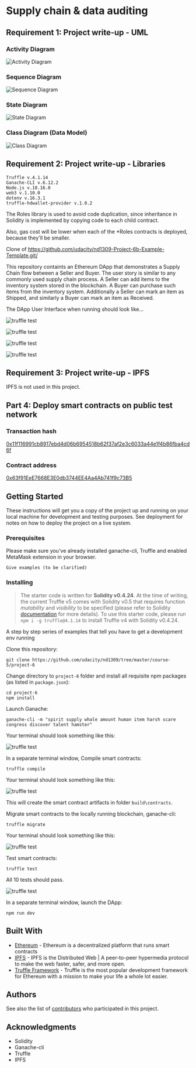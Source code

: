 # Supply chain & data auditing

## Requirement 1: Project write-up - UML

### Activity Diagram

![Activity Diagram](images/Activity.drawio.png)

### Sequence Diagram

![Sequence Diagram](images/Sequence.drawio.png)

### State Diagram

![State Diagram](images/State.drawio.png)

### Class Diagram (Data Model)

![Class Diagram](images/Class.drawio.png)

## Requirement 2: Project write-up - Libraries

```
Truffle v.4.1.14
Ganache-CLI v.6.12.2
Node.js v.18.16.0
web3 v.1.10.0
dotenv v.16.3.1
truffle-hdwallet-provider v.1.0.2
```

The Roles library is used to avoid code duplication, since inheritance in Solidity is implemented by copying code to each child contract.

Also, gas cost will be lower when each of the \*Roles contracts is deployed, because they'll be smaller.

Clone of https://github.com/udacity/nd1309-Project-6b-Example-Template.git/

This repository containts an Ethereum DApp that demonstrates a Supply Chain flow between a Seller and Buyer. The user story is similar to any commonly used supply chain process. A Seller can add items to the inventory system stored in the blockchain. A Buyer can purchase such items from the inventory system. Additionally a Seller can mark an item as Shipped, and similarly a Buyer can mark an item as Received.

The DApp User Interface when running should look like...

![truffle test](images/ftc_product_overview.png)

![truffle test](images/ftc_farm_details.png)

![truffle test](images/ftc_product_details.png)

![truffle test](images/ftc_transaction_history.png)

## Requirement 3: Project write-up - IPFS

IPFS is not used in this project.

## Part 4: Deploy smart contracts on public test network

### Transaction hash

[0x11f116991cb8917ebd4d06b6954518b62f37af2e3c6033a44e1f4b86fba4cd6f](https://sepolia.etherscan.io/tx/0x11f116991cb8917ebd4d06b6954518b62f37af2e3c6033a44e1f4b86fba4cd6f)

### Contract address

[0x63f91EeE7668E3E0db3744EE4Aa4Ab741f9c73B5](https://sepolia.etherscan.io/address/0x63f91eee7668e3e0db3744ee4aa4ab741f9c73b5)

## Getting Started

These instructions will get you a copy of the project up and running on your local machine for development and testing purposes. See deployment for notes on how to deploy the project on a live system.

### Prerequisites

Please make sure you've already installed ganache-cli, Truffle and enabled MetaMask extension in your browser.

```
Give examples (to be clarified)
```

### Installing

> The starter code is written for **Solidity v0.4.24**. At the time of writing, the current Truffle v5 comes with Solidity v0.5 that requires function _mutability_ and _visibility_ to be specified (please refer to Solidity [documentation](https://docs.soliditylang.org/en/v0.5.0/050-breaking-changes.html) for more details). To use this starter code, please run `npm i -g truffle@4.1.14` to install Truffle v4 with Solidity v0.4.24.

A step by step series of examples that tell you have to get a development env running

Clone this repository:

```
git clone https://github.com/udacity/nd1309/tree/master/course-5/project-6
```

Change directory to `project-6` folder and install all requisite npm packages (as listed in `package.json`):

```
cd project-6
npm install
```

Launch Ganache:

```
ganache-cli -m "spirit supply whale amount human item harsh scare congress discover talent hamster"
```

Your terminal should look something like this:

![truffle test](images/ganache-cli.png)

In a separate terminal window, Compile smart contracts:

```
truffle compile
```

Your terminal should look something like this:

![truffle test](images/truffle_compile.png)

This will create the smart contract artifacts in folder `build\contracts`.

Migrate smart contracts to the locally running blockchain, ganache-cli:

```
truffle migrate
```

Your terminal should look something like this:

![truffle test](images/truffle_migrate.png)

Test smart contracts:

```
truffle test
```

All 10 tests should pass.

![truffle test](images/truffle_test.png)

In a separate terminal window, launch the DApp:

```
npm run dev
```

## Built With

- [Ethereum](https://www.ethereum.org/) - Ethereum is a decentralized platform that runs smart contracts
- [IPFS](https://ipfs.io/) - IPFS is the Distributed Web | A peer-to-peer hypermedia protocol
  to make the web faster, safer, and more open.
- [Truffle Framework](http://truffleframework.com/) - Truffle is the most popular development framework for Ethereum with a mission to make your life a whole lot easier.

## Authors

See also the list of [contributors](https://github.com/your/project/contributors.md) who participated in this project.

## Acknowledgments

- Solidity
- Ganache-cli
- Truffle
- IPFS
